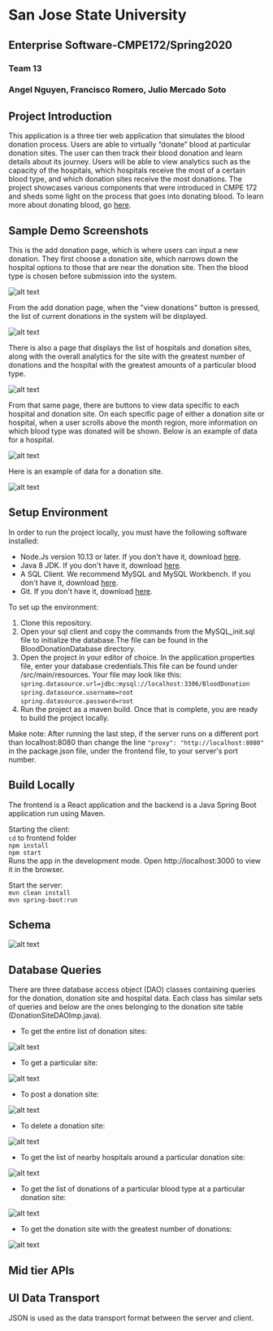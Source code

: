 # San Jose State University
## Enterprise Software-CMPE172/Spring2020
### Team 13
### Angel Nguyen, Francisco Romero, Julio Mercado Soto

## Project Introduction
This application is a three tier web application that simulates the blood donation process. Users are able to virtually “donate” blood at particular donation sites. The user can then track their blood donation and learn details about its journey. Users will be able to view analytics such as the capacity of the hospitals, which hospitals receive the most of a certain blood type, and which donation sites receive the most donations. The project showcases various components that were introduced in CMPE 172 and sheds some light on the process that goes into donating blood. To learn more about donating blood, go [here](https://www.redcross.org/give-blood.html).

## Sample Demo Screenshots
This is the add donation page, which is where users can input a new donation.  They first choose a donation site, which narrows down the hospital options to those that are near the donation site.  Then the blood type is chosen before submission into the system.

![alt text](./assets/AddDonation.PNG)

From the add donation page, when the "view donations" button is pressed, the list of current donations in the system will be displayed.

![alt text](./assets/DonationList.PNG)

There is also a page that displays the list of hospitals and donation sites, along with the overall analytics for the site with the greatest number of donations and the hospital with the greatest amounts of a particular blood type.

![alt text](./assets/HospitalDonationAnalytics.PNG)

From that same page, there are buttons to view data specific to each hospital and donation site.
On each specific page of either a donation site or hospital, when a user scrolls above the month region, more information on which blood type was donated will be shown.
Below is an example of data for a hospital.

![alt text](./assets/HosAnalytics.png)

Here is an example of data for a donation site.

![alt text](./assets/SiteAnalytics.PNG)

## Setup Environment
In order to run the project locally, you must have the following software installed: <br>
* Node.Js version 10.13 or later. If you don't have it, download [here](https://nodejs.org/en/).
* Java 8 JDK. If you don't have it, download [here](https://www.oracle.com/java/technologies/javase/javase-jdk8-downloads.html).
* A SQL Client. We recommend MySQL and MySQL Workbench. If you don't have it, download [here](https://dev.mysql.com/downloads/). 
* Git. If you don't have it, download [here](https://git-scm.com/downloads).

To set up the environment:
1. Clone this repository.
2. Open your sql client and copy the commands from the MySQL_init.sql file to initialize the database.The file can be found in the BloodDonationDatabase directory. 
3. Open the project in your editor of choice. In the application.properties file, enter your database credentials.This file can be found under /src/main/resources. Your file may look like this:
`spring.datasource.url=jdbc:mysql://localhost:3306/BloodDonation` <br>
`spring.datasource.username=root` <br>
`spring.datasource.password=root`
4. Run the project as a maven build. Once that is complete, you are ready to build the project locally.

Make note: After running the last step, if the server runs on a different port than localhost:8080 than change the line
`"proxy": "http://localhost:8080"` <br>
in the package.json file, under the frontend file, to your server's port number.

## Build Locally
The frontend is a React application and the backend is a Java Spring Boot application run using Maven. 

Starting the client: <br>
`cd` to frontend folder <br>
`npm install` <br>
`npm start` <br>
Runs the app in the development mode.
Open http://localhost:3000 to view it in the browser.

Start the server:
<br>`mvn clean install`<br>`mvn spring-boot:run` 

## Schema

![alt text](./assets/BloodDonationERD.png)

## Database Queries
There are three database access object (DAO) classes containing queries for the donation, donation site and hospital data.  Each class has similar sets of queries and below are the ones belonging to the donation site table (DonationSiteDAOImp.java).
- To get the entire list of donation sites:

![alt text](./assets/DatabaseQueries/GetDonationList.PNG)

- To get a particular site:

![alt text](./assets/DatabaseQueries/GetDonationSite.PNG)

- To post a donation site:

![alt text](./assets/DatabaseQueries/PostDonationSite.PNG)

- To delete a donation site:

![alt text](./assets/DatabaseQueries/DeleteDonationSite.PNG)

- To get the list of nearby hospitals around a particular donation site:

![alt text](./assets/DatabaseQueries/GetHospitalsBySiteID.PNG)

- To get the list of donations of a particular blood type at a particular donation site:

![alt text](./assets/DatabaseQueries/GetDonationList.PNG)

- To get the donation site with the greatest number of donations:

![alt text](./assets/DatabaseQueries/GetMostDonations.PNG)

## Mid tier APIs

## UI Data Transport
JSON is used as the data transport format between the server and client. 
